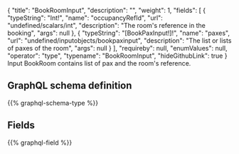 {
  "title": "BookRoomInput",
  "description": "",
  "weight": 1,
  "fields": [
    {
      "typeString": "Int!",
      "name": "occupancyRefId",
      "url": "undefined/scalars/int",
      "description": "The room's reference in the booking",
      "args": null
    },
    {
      "typeString": "[BookPaxInput!]!",
      "name": "paxes",
      "url": "undefined/inputobjects/bookpaxinput",
      "description": "The list or lists of paxes of the room",
      "args": null
    }
  ],
  "requireby": null,
  "enumValues": null,
  "operator": "type",
  "typename": "BookRoomInput",
  "hideGithubLink": true
}
Input BookRoom contains list of pax and the room's reference.
## GraphQL schema definition

{{% graphql-schema-type %}}

## Fields

{{% graphql-field %}}
